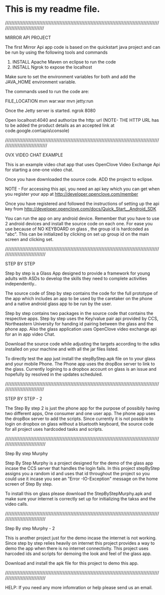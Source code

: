 # This is my readme file.

////////////////////////////////////////////////////////////////////////////////////////////////////////////////////////////

MIRROR API PROJECT

The first Mirror Api app code is based on the quickstart java project and can be run by using the following tools and commands

1. INSTALL Apache Maven on eclipse to run the code
2. INSTALL Ngrok to expose the localhost

Make sure to set the environment variables for both and add the JAVA_HOME environment variable.

The commands used to run the code are:

FILE_LOCATION
mvn war:war
mvn jetty:run

Once the Jetty server is started.
ngrok 8080 

Open localhost:4040 and authorize the http: url
(NOTE- THE HTTP URL has to be added the product details as an accepted link at code.google.com\apis\console)

//////////////////////////////////////////////////////////////////////////////////////////////////////////////////////////////

OVX VIDEO CHAT EXAMPLE

This is an example video chat app that uses OpenClove Video Exchange Api for starting a one-one video chat.

Once you have downloaded the source code. ADD the project to eclipse.

NOTE - For accessing this api, you need an api key which you can get when you register your app at 
http://developer.openclove.com/member 

Once you have registered and followed the instructions of setting up the api key from 
http://developer.openclove.com/docs/Quick_Start__Android_SDK

You can run the app on any android device. Remember that you have to use 2 android devices and install the source code on each one.
For ease you use because of NO KEYBOARD on glass , the group id is hardcoded as "abc". This can be initialized by clicking on set up 
group id on the main screen and clicking set.

/////////////////////////////////////////////////////////////////////////////////////////////////////////////////////////////

STEP BY STEP

Step by step is a Glass App designed to provide a framework for young adults with ASDs to develop the skills they need 
to complete activities independently..

The source code of Step by step contains the code for the full prototype of the app which includes an app to be used by the 
caretaker on the phone and a native android glass app to be run by the user.

Step by step contains two packages in the source code that contains the respective apps. 
Step by step uses the Key/value pair api provided by CCS, Northeastern University for handing id pairing between the glass and the 
phone app.
Also the glass application uses OpenClove video exchange api for an in app video Chat.

Download the source code while adjusting the targets according to the sdks installed on your machine and with all the jar files listed.

To directly test the app just install the stepByStep.apk file on to your glass and your mobile Phone.
The Phone app uses the dropBox server to link to the glass. Currently logining to a dropbox account on glass is an issue and hopefully
by resolved in the updates scheduled.

////////////////////////////////////////////////////////////////////////////////////////////////////////////////////////////

STEP BY STEP - 2

The Step By step 2 is just the phone app for the purpose of possibily having two different apps, One consumer and one user app.
The phone app uses the dropBox server to add the scripts. Since currently it is not possible to login on dropbox on glass without
a bluetooth keyboard, the source code for all project uses hardcoded tasks and scripts.

/////////////////////////////////////////////////////////////////////////////////////////////////////////////////////////////

Step By step Murphy

Step By Step Murphy is a project designed for the demo of the glass app incase the CCS server that handles the login fails. In this
project stepByStep assigns you a random id and uses that id throughout the project so you could use it incase you see an "Error -IO-Exception"
message on the home screen of Step By step.

To install this on  glass please download the StepByStepMurphy.apk and make sure your internet is correctly set up for initializing the takss and the
video calls.

/////////////////////////////////////////////////////////////////////////////////////////////////////////////////////////////

Step By step Murphy - 2

This is another project just for the demo incase the internet is not working. Since step by step relies heavily on internet this 
project provides a way to demo the app when there is no internet connectivity.
This project uses harcoded ids and scripts for demoing the look and feel of the glass app.

Download and install the apk file for this project to demo this app.

/////////////////////////////////////////////////////////////////////////////////////////////////////////////////////////////

HELP: If you need any more infomration or help please send us an email.

